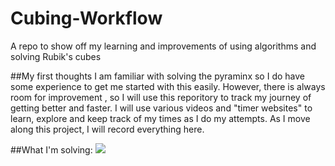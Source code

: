 # Cubing-Workflow
A repo to show off my learning and improvements of using algorithms and solving Rubik's cubes

##My first thoughts
I am familiar with solving the pyraminx so I do have some experience to get me started with this easily. However, there is always room for improvement , so I will use this reporitory to track my journey of getting better and faster. I will use various videos and "timer websites" to  learn, explore and keep track of my times as I do my attempts. As I move along this project, I will record everything here.

##What I'm solving:
<img src = "https://www.google.com/url?sa=i&url=https%3A%2F%2Fsites.psu.edu%2Famitrikpassionblog%2F2020%2F02%2F07%2Fpyraminx%2F&psig=AOvVaw18Ffi74x7CtR4hPITJcCXO&ust=1608502727389000&source=images&cd=vfe&ved=0CAIQjRxqFwoTCPjrvOCJ2-0CFQAAAAAdAAAAABAD">
